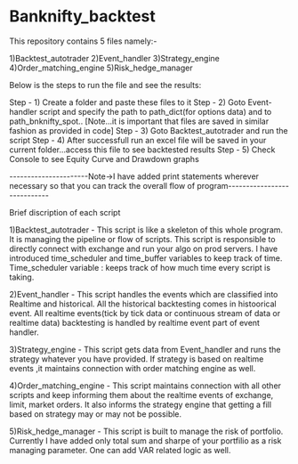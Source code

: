 # Banknifty_backtest
This repository contains 5 files namely:-

1)Backtest_autotrader
2)Event_handler
3)Strategy_engine
4)Order_matching_engine
5)Risk_hedge_manager


Below is the steps to run the file and see the results:

Step - 1) Create a folder and paste these files to it
Step - 2) Goto Event-handler script and specify the path to path_dict(for options data) and to path_bnknifty_spot.. [Note...it is important that files are saved in similar fashion as provided in code]
Step - 3) Goto Backtest_autotrader and run the script
Step - 4) After successfull run an excel file will be saved in your current folder...access this file to see backtested results
Step - 5) Check Console to see Equity Curve and Drawdown graphs

----------------------Note->I have added print statements wherever necessary so that you can track the overall flow of program----------------------------


Brief discription of each script

1)Backtest_autotrader - This script is like a skeleton of this whole program. It is managing the pipeline or flow of scripts. This script is responsible to directly connect with exchange and run your algo on prod servers. I have introduced time_scheduler and time_buffer variables to keep track of time.
Time_scheduler variable : keeps track of how much time every script is taking.


2)Event_handler - This script handles the events which are classified into Realtime and historical. All the historical backtesting comes in histoorical event. All realtime events(tick by tick data or continuous stream of data or realtime data) backtesting is handled by realtime event part of event handler.


3)Strategy_engine - This script gets data from Event_handler and runs the strategy whatever you have provided. If strategy is based on realtime events ,it maintains connection with order matching engine as well.


4)Order_matching_engine - This script maintains connection with all other scripts and keep informing them about the realtime events of exchange, limit, market orders. It also informs the strategy engine that getting a fill based on strategy may or may not be possible.


5)Risk_hedge_manager - This script is built to manage the risk of portfolio. Currently I have added only total sum and sharpe of your portfilio as a risk managing parameter. One can add VAR related logic as well.



